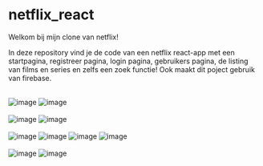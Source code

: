 # netflix_react


Welkom bij mijn clone van netflix!

In deze repository vind je de code van een netflix react-app met een startpagina, registreer pagina, login pagina, gebruikers pagina, de listing van films en series en zelfs een zoek functie!
Ook maakt dit poject gebruik van firebase. 
<br><br>

![image](https://user-images.githubusercontent.com/72434750/114464333-e7943d00-9be5-11eb-9310-5bff4f22c5b0.png)
![image](https://user-images.githubusercontent.com/72434750/114464399-01358480-9be6-11eb-802e-186f5d85c6b9.png)
<br><br>
![image](https://user-images.githubusercontent.com/72434750/114464446-10b4cd80-9be6-11eb-90ce-fb8f80b06a01.png)
![image](https://user-images.githubusercontent.com/72434750/114464475-19a59f00-9be6-11eb-98ab-43417bcf1708.png)
<br><br>
![image](https://user-images.githubusercontent.com/72434750/114464567-39d55e00-9be6-11eb-87ff-762d4b2cb02a.png)
![image](https://user-images.githubusercontent.com/72434750/114464613-478ae380-9be6-11eb-9c29-c78e63c623fd.png)
![image](https://user-images.githubusercontent.com/72434750/114464694-638e8500-9be6-11eb-8219-3c728b58b772.png)
![image](https://user-images.githubusercontent.com/72434750/114464741-71dca100-9be6-11eb-895f-1987f2e17c9a.png)
<br><br>
![image](https://user-images.githubusercontent.com/72434750/114464831-933d8d00-9be6-11eb-852d-5fc384a9d764.png)
![image](https://user-images.githubusercontent.com/72434750/114464867-a0f31280-9be6-11eb-83d8-8f31ab3b6705.png)





